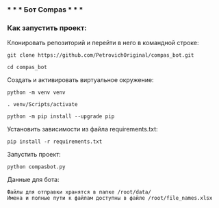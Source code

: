 ### *   *   *   Бот Compas  *   *   *

### Как запустить проект:

Клонировать репозиторий и перейти в него в командной строке:

```
git clone https://github.com/PetrovichOriginal/compas_bot.git
```

```
cd compas_bot
```

Cоздать и активировать виртуальное окружение:

```
python -m venv venv
```

```
. venv/Scripts/activate
```

```
python -m pip install --upgrade pip
```

Установить зависимости из файла requirements.txt:

```
pip install -r requirements.txt
```

Запустить проект:

```
python compasbot.py
```

Данные для бота:

```
Файлы для отправки хранятся в папке /root/data/
Имена и полные пути к файлам доступны в файле /root/file_names.xlsx
```
